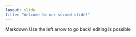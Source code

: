 ```yaml
---
layout: slide
title: "Welcome to our second slide!"
---
```

Markdown
Use the left arrow to go back!
editing is possible
